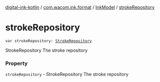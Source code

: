 [digital-ink-kotlin](../../index.md) / [com.wacom.ink.format](../index.md) / [InkModel](index.md) / [strokeRepository](./stroke-repository.md)

# strokeRepository

`var strokeRepository: `[`StrokeRepository`](../-stroke-repository/index.md)

StrokeRepository The stroke repository

### Property

`strokeRepository` - StrokeRepository The stroke repository